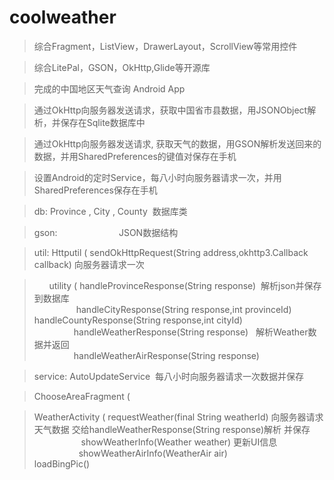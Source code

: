 # coolweather
> 综合Fragment，ListView，DrawerLayout，ScrollView等常用控件

> 综合LitePal，GSON，OkHttp,Glide等开源库

> 完成的中国地区天气查询 Android App

> 通过OkHttp向服务器发送请求，获取中国省市县数据，用JSONObject解析，并保存在Sqlite数据库中

> 通过OkHttp向服务器发送请求, 获取天气的数据，用GSON解析发送回来的数据，并用SharedPreferences的键值对保存在手机

> 设置Android的定时Service，每八小时向服务器请求一次，并用SharedPreferences保存在手机

> db: Province , City , County  数据库类

> gson:                         JSON数据结构

> util: Httputil (  sendOkHttpRequest(String address,okhttp3.Callback callback) 向服务器请求一次

>       utility (  handleProvinceResponse(String response)  解析json并保存到数据库</br>
>                  handleCityResponse(String response,int provinceId)</br>
>                  handleCountyResponse(String response,int cityId)</br>
>                  handleWeatherResponse(String response)   解析Weather数据并返回</br>
>                  handleWeatherAirResponse(String response)
                  
                   
> service: AutoUpdateService  每八小时向服务器请求一次数据并保存

> ChooseAreaFragment ( 

> WeatherActivity  ( requestWeather(final String weatherId) 向服务器请求天气数据 交给handleWeatherResponse(String response)解析 并保存</br>
>                    showWeatherInfo(Weather weather) 更新UI信息</br>
>                    showWeatherAirInfo(WeatherAir air)</br>
>                    loadBingPic()
                     
